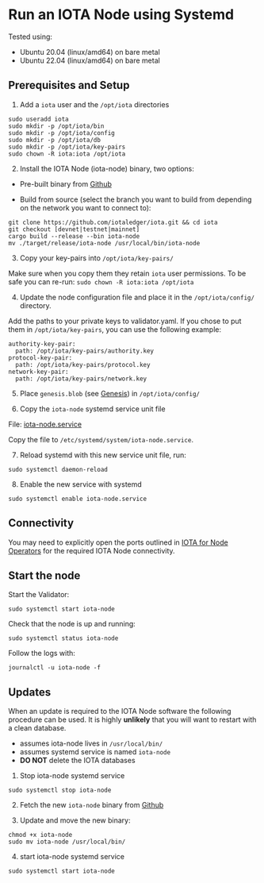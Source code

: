 # Run an IOTA Node using Systemd

Tested using:

- Ubuntu 20.04 (linux/amd64) on bare metal
- Ubuntu 22.04 (linux/amd64) on bare metal

## Prerequisites and Setup

1. Add a `iota` user and the `/opt/iota` directories

```shell
sudo useradd iota
sudo mkdir -p /opt/iota/bin
sudo mkdir -p /opt/iota/config
sudo mkdir -p /opt/iota/db
sudo mkdir -p /opt/iota/key-pairs
sudo chown -R iota:iota /opt/iota
```

2. Install the IOTA Node (iota-node) binary, two options:

- Pre-built binary from [Github](https://github.com/iotaledger/iota/releases)

- Build from source (select the branch you want to build from depending on the network you want to connect to):

```shell
git clone https://github.com/iotaledger/iota.git && cd iota
git checkout [devnet|testnet|mainnet]
cargo build --release --bin iota-node
mv ./target/release/iota-node /usr/local/bin/iota-node
```

3. Copy your key-pairs into `/opt/iota/key-pairs/`

Make sure when you copy them they retain `iota` user permissions. To be safe you can re-run: `sudo chown -R iota:iota /opt/iota`

4. Update the node configuration file and place it in the `/opt/iota/config/` directory.

Add the paths to your private keys to validator.yaml. If you chose to put them in `/opt/iota/key-pairs`, you can use the following example:

```
authority-key-pair: 
  path: /opt/iota/key-pairs/authority.key
protocol-key-pair: 
  path: /opt/iota/key-pairs/protocol.key
network-key-pair: 
  path: /opt/iota/key-pairs/network.key
```

5. Place `genesis.blob` (see [Genesis](https://docs.iota.org/operator/genesis)) in `/opt/iota/config/`

6. Copy the `iota-node` systemd service unit file

File: [iota-node.service](./iota-node.service)

Copy the file to `/etc/systemd/system/iota-node.service`.

7. Reload systemd with this new service unit file, run:

```shell
sudo systemctl daemon-reload
```

8. Enable the new service with systemd

```shell
sudo systemctl enable iota-node.service
```

## Connectivity

You may need to explicitly open the ports outlined in [IOTA for Node Operators](../validator-tasks#connectivity) for the required IOTA Node connectivity.

## Start the node

Start the Validator:

```shell
sudo systemctl start iota-node
```

Check that the node is up and running:

```shell
sudo systemctl status iota-node
```

Follow the logs with:

```shell
journalctl -u iota-node -f
```

## Updates

When an update is required to the IOTA Node software the following procedure can be used. It is highly **unlikely** that you will want to restart with a clean database.

- assumes iota-node lives in `/usr/local/bin/`
- assumes systemd service is named `iota-node`
- **DO NOT** delete the IOTA databases

1. Stop iota-node systemd service

```
sudo systemctl stop iota-node
```

2. Fetch the new `iota-node` binary from [Github](https://github.com/iotaledger/iota/releases)

3. Update and move the new binary:

```
chmod +x iota-node
sudo mv iota-node /usr/local/bin/
```

4. start iota-node systemd service

```
sudo systemctl start iota-node
```
